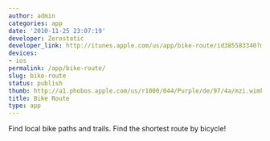 ```yaml
---
author: admin
categories: app
date: '2010-11-25 23:07:19'
developer: Zerostatic
developer_link: http://itunes.apple.com/us/app/bike-route/id385583340?mt=8
devices: 
- ios
permalink: /app/bike-route/
slug: bike-route
status: publish
thumb: http://a1.phobos.apple.com/us/r1000/044/Purple/de/97/4a/mzi.wimklcpm.175x175-75.jpg
title: Bike Route
type: app
---
```


Find local bike paths and trails. Find the shortest route by bicycle!